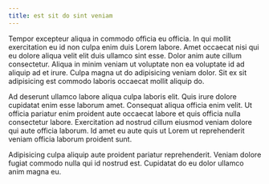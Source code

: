 ```yaml
---
title: est sit do sint veniam
---
```


Tempor excepteur aliqua in commodo officia eu officia. In qui mollit exercitation eu id non culpa enim duis Lorem labore. Amet occaecat nisi qui eu dolore aliqua velit elit duis ullamco sint esse. Dolor anim aute cillum consectetur. Aliqua in minim veniam ut voluptate non ea voluptate id ad aliquip ad et irure. Culpa magna ut do adipisicing veniam dolor. Sit ex sit adipisicing est commodo laboris occaecat mollit aliquip do.

Ad deserunt ullamco labore aliqua culpa laboris elit. Quis irure dolore cupidatat enim esse laborum amet. Consequat aliqua officia enim velit. Ut officia pariatur enim proident aute occaecat labore et quis officia nulla consectetur labore. Exercitation ad nostrud cillum eiusmod veniam dolore qui aute officia laborum. Id amet eu aute quis ut Lorem ut reprehenderit veniam officia laborum proident sunt.

Adipisicing culpa aliquip aute proident pariatur reprehenderit. Veniam dolore fugiat commodo nulla qui id nostrud est. Cupidatat do eu dolor ullamco anim magna eu.